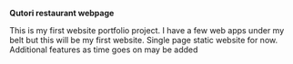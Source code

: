 **Qutori restaurant webpage**

This is my first website portfolio project. I have a few web apps under my belt but this will be my first website. 
Single page static website for now. Additional features as time goes on may be added
